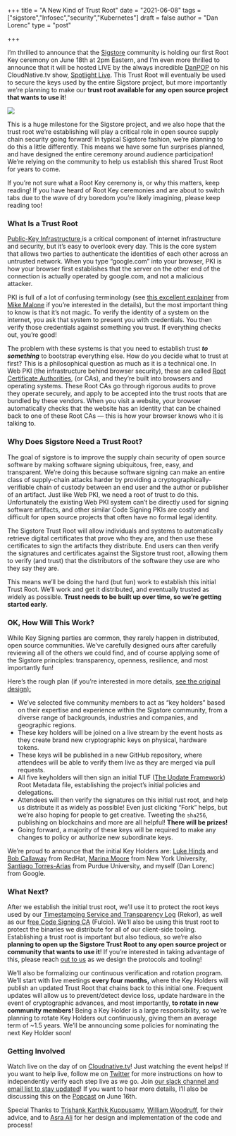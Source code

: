 +++
title = "A New Kind of Trust Root"
date = "2021-06-08"
tags = ["sigstore","Infosec","security","Kubernetes"]
draft = false
author = "Dan Lorenc"
type = "post"

+++

I’m thrilled to announce that the [Sigstore](http://sigstore.dev/) community is holding our first Root Key ceremony on June 18th at 2pm Eastern, and I’m even more thrilled to announce that it will be hosted LIVE by the always incredible [DanPOP](https://twitter.com/danpopnyc) on his CloudNative.tv show, [Spotlight Live](https://www.twitch.tv/cloudnativefdn). This Trust Root will eventually be used to secure the keys used by the entire Sigstore project, but more importantly we’re planning to make our **trust root available for any open source project that wants to use it**!

![](/images/trust1.png)

This is a huge milestone for the Sigstore project, and we also hope that the trust root we’re establishing will play a critical role in open source supply chain security going forward! In typical Sigstore fashion, we’re planning to do this a little differently. This means we have some fun surprises planned, and have designed the entire ceremony around audience participation! We’re relying on the community to help us establish this shared Trust Root for years to come.

If you’re not sure what a Root Key ceremony is, or why this matters, keep reading! If you have heard of Root Key ceremonies and are about to switch tabs due to the wave of dry boredom you’re likely imagining, please keep reading too!

### What Is a Trust Root

[Public-Key Infrastructure ](https://en.wikipedia.org/wiki/Public-key_cryptography)is a critical component of internet infrastructure and security, but it’s easy to overlook every day. This is the core system that allows two parties to authenticate the identities of each other across an untrusted network. When you type “google.com” into your browser, PKI is how your browser first establishes that the server on the other end of the connection is actually operated by google.com, and not a malicious attacker.

PKI is full of a lot of confusing terminology (see [this excellent explainer](https://smallstep.com/blog/everything-pki/) from [Mike Malone](https://twitter.com/mjmalone?lang=en) if you’re interested in the details), but the most important thing to know is that it’s not magic. To verify the identity of a system on the internet, you ask that system to present you with credentials. You then verify those credentials against something you trust. If everything checks out, you’re good!

The problem with these systems is that you need to establish trust ***to something*** to bootstrap everything else. How do you decide what to trust at first? This is a philosophical question as much as it is a technical one. In Web PKI (the infrastructure behind browser security), these are called [Root Certificate Authorities](https://en.wikipedia.org/wiki/Certificate_authority), (or CAs), and they’re built into browsers and operating systems. These Root CAs go through rigorous audits to prove they operate securely, and apply to be accepted into the trust roots that are bundled by these vendors. When you visit a website, your browser automatically checks that the website has an identity that can be chained back to one of these Root CAs — this is how your browser knows who it is talking to.

### Why Does Sigstore Need a Trust Root?

The goal of sigstore is to improve the supply chain security of open source software by making software signing ubiquitous, free, easy, and transparent. We’re doing this because software signing can make an entire class of supply-chain attacks harder by providing a cryptographically-verifiable chain of custody between an end user and the author or publisher of an artifact. Just like Web PKI, we need a root of trust to do this. Unfortunately the existing Web PKI system can’t be directly used for signing software artifacts, and other similar Code Signing PKIs are costly and difficult for open source projects that often have no formal legal identity.

The Sigstore Trust Root will allow individuals and systems to automatically retrieve digital certificates that prove who they are, and then use these certificates to sign the artifacts they distribute. End users can then verify the signatures and certificates against the Sigstore trust root, allowing them to verify (and trust) that the distributors of the software they use are who they say they are.

This means we’ll be doing the hard (but fun) work to establish this initial Trust Root. We’ll work and get it distributed, and eventually trusted as widely as possible. **Trust needs to be built up over time, so we’re getting started early.**

### OK, How Will This Work?

While Key Signing parties are common, they rarely happen in distributed, open source communities. We’ve carefully designed ours after carefully reviewing all of the others we could find, and of course applying some of the Sigstore principles: transparency, openness, resilience, and most importantly fun!

Here’s the rough plan (if you’re interested in more details, [see the original design):](https://docs.google.com/document/d/1XxphXkZa9MxbiHnXpstwWn99Dsa5mPFTljpHtK-iJwM/edit?usp=drivesdk&resourcekey=0-Zaqmaw0ZATVU_nda3KHgyQ)

- We’ve selected five community members to act as “key holders” based on their expertise and experience within the Sigstore community, from a diverse range of backgrounds, industries and companies, and geographic regions.
- These key holders will be joined on a live stream by the event hosts as they create brand new cryptographic keys on physical, hardware tokens.
- These keys will be published in a new GitHub repository, where attendees will be able to verify them live as they are merged via pull requests.
- All five keyholders will then sign an initial TUF ([The Update Framework](https://theupdateframework.io/)) Root Metadata file, establishing the project’s initial policies and delegations.
- Attendees will then verify the signatures on this initial rust root, and help us distribute it as widely as possible! Even just clicking “Fork” helps, but we’re also hoping for people to get creative. Tweeting the `sha256`, publishing on blockchains and more are all helpful! **There will be prizes!**
- Going forward, a majority of these keys will be required to make any changes to policy or authorize new subordinate keys.

We’re proud to announce that the initial Key Holders are: [Luke Hinds](https://twitter.com/decodebytes) and [Bob Callaway](https://github.com/bobcallaway) from RedHat, [Marina Moore](https://github.com/mnm678) from New York University, [Santiago Torres-Arias](http://twitter.com/torresariass) from Purdue University, and myself (Dan Lorenc) from Google.

### What Next?

After we establish the initial trust root, we’ll use it to protect the root keys used by our [Timestamping Service and Transparency Log](https://github.com/sigstore/rekor) (Rekor), as well as our f[ree Code Signing CA](https://github.com/sigstore/fulcio) (Fulcio). We’ll also be using this trust root to protect the binaries we distribute for all of our client-side tooling. Establishing a trust root is important but also tedious, so we’re also **planning to open up the Sigstore Trust Root to any open source project or community that wants to use it**! If you’re interested in taking advantage of this, please reach [out to us](https://groups.google.com/g/sigstore-dev) as we design the protocols and tooling!

We’ll also be formalizing our continuous verification and rotation program. We’ll start with live meetings **every four months,** where the Key Holders will publish an updated Trust Root that chains back to this initial one. Frequent updates will allow us to prevent/detect device loss, update hardware in the event of cryptographic advances, and most importantly, **to rotate in new community members!** Being a Key Holder is a large responsibility, so we’re planning to rotate Key Holders out continuously, giving them an average term of ~1.5 years. We’ll be announcing some policies for nominating the next Key Holder soon!

### Getting Involved

Watch live on the day of on [Cloudnative.tv](https://www.twitch.tv/cloudnativefdn)! Just watching the event helps! If you want to help live, follow me on [Twitter](http://twitter.com/lorenc_dan) for more instructions on how to independently verify each step live as we go. Join [our slack channel and email list to stay updated](https://github.com/sigstore/community#slack)! If you want to hear more details, I’ll also be discussing this on the [Popcast](https://twitter.com/PopcastPop) on June 16th.

Special Thanks to [Trishank Karthik Kuppusamy](https://twitter.com/trishankkarthik), [William Woodruff](https://twitter.com/8x5clPW2), for their advice, and to [Asra Ali](https://twitter.com/AsraEntr0py) for her design and implementation of the code and process!
